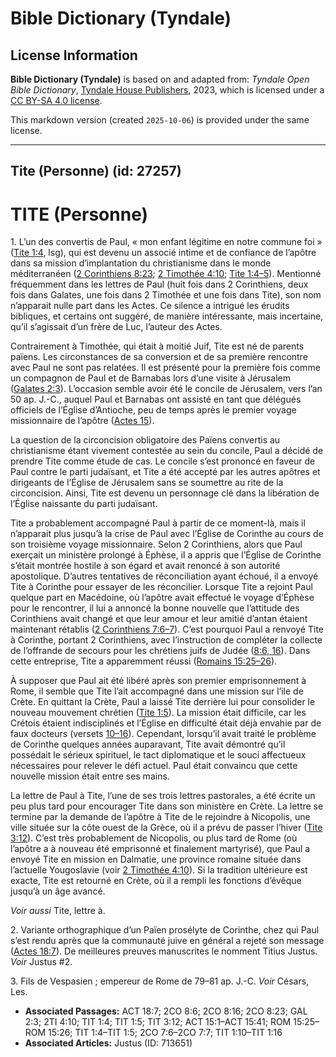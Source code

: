 # Bible Dictionary (Tyndale)

## License Information

**Bible Dictionary (Tyndale)** is based on and adapted from: _Tyndale Open Bible Dictionary_, [Tyndale House Publishers](https://tyndaleopenresources.com/), 2023, which is licensed under a [CC BY-SA 4.0 license](https://creativecommons.org/licenses/by-sa/4.0/legalcode.en).

This markdown version (created `2025-10-06`) is provided under the same license.



--------------------------------

## Tite (Personne) (id: 27257)

TITE (Personne)
===============

1\. L’un des convertis de Paul, « mon enfant légitime en notre commune foi » ([Tite 1:4](https://ref.ly/Titus1:4), lsg), qui est devenu un associé intime et de confiance de l’apôtre dans sa mission d’implantation du christianisme dans le monde méditerranéen ([2 Corinthiens 8:23](https://ref.ly/2Cor8:23); [2 Timothée 4:10](https://ref.ly/2Tim4:10); [Tite 1:4–5](https://ref.ly/Titus1:4-Titus1:5)). Mentionné fréquemment dans les lettres de Paul (huit fois dans 2 Corinthiens, deux fois dans Galates, une fois dans 2 Timothée et une fois dans Tite), son nom n’apparait nulle part dans les Actes. Ce silence a intrigué les érudits bibliques, et certains ont suggéré, de manière intéressante, mais incertaine, qu’il s’agissait d’un frère de Luc, l’auteur des Actes.

Contrairement à Timothée, qui était à moitié Juif, Tite est né de parents païens. Les circonstances de sa conversion et de sa première rencontre avec Paul ne sont pas relatées. Il est présenté pour la première fois comme un compagnon de Paul et de Barnabas lors d’une visite à Jérusalem ([Galates 2:3](https://ref.ly/Gal2:3)). L’occasion semble avoir été le concile de Jérusalem, vers l’an 50 ap. J.\-C., auquel Paul et Barnabas ont assisté en tant que délégués officiels de l’Église d’Antioche, peu de temps après le premier voyage missionnaire de l’apôtre ([Actes 15](https://ref.ly/Acts15:1-Acts15:41)).

La question de la circoncision obligatoire des Païens convertis au christianisme étant vivement contestée au sein du concile, Paul a décidé de prendre Tite comme étude de cas. Le concile s’est prononcé en faveur de Paul contre le parti judaïsant, et Tite a été accepté par les autres apôtres et dirigeants de l’Église de Jérusalem sans se soumettre au rite de la circoncision. Ainsi, Tite est devenu un personnage clé dans la libération de l’Église naissante du parti judaïsant.

Tite a probablement accompagné Paul à partir de ce moment\-là, mais il n’apparait plus jusqu’à la crise de Paul avec l’Église de Corinthe au cours de son troisième voyage missionnaire. Selon 2 Corinthiens, alors que Paul exerçait un ministère prolongé à Éphèse, il a appris que l’Église de Corinthe s’était montrée hostile à son égard et avait renoncé à son autorité apostolique. D’autres tentatives de réconciliation ayant échoué, il a envoyé Tite à Corinthe pour essayer de les réconcilier. Lorsque Tite a rejoint Paul quelque part en Macédoine, où l’apôtre avait effectué le voyage d’Éphèse pour le rencontrer, il lui a annoncé la bonne nouvelle que l’attitude des Corinthiens avait changé et que leur amour et leur amitié d’antan étaient maintenant rétablis ([2 Corinthiens 7:6–7](https://ref.ly/2Cor7:6-2Cor7:7)). C’est pourquoi Paul a renvoyé Tite à Corinthe, portant 2 Corinthiens, avec l’instruction de compléter la collecte de l’offrande de secours pour les chrétiens juifs de Judée ([8:6, 16](https://ref.ly/2Cor8:6,2Cor8:16)). Dans cette entreprise, Tite a apparemment réussi ([Romains 15:25–26](https://ref.ly/Rom15:25-Rom15:26)).

À supposer que Paul ait été libéré après son premier emprisonnement à Rome, il semble que Tite l’ait accompagné dans une mission sur l’ile de Crète. En quittant la Crète, Paul a laissé Tite derrière lui pour consolider le nouveau mouvement chrétien ([Tite 1:5](https://ref.ly/Titus1:5)). La mission était difficile, car les Crétois étaient indisciplinés et l’Église en difficulté était déjà envahie par de faux docteurs (versets [10–16](https://ref.ly/Titus1:10-Titus1:16)). Cependant, lorsqu’il avait traité le problème de Corinthe quelques années auparavant, Tite avait démontré qu’il possédait le sérieux spirituel, le tact diplomatique et le souci affectueux nécessaires pour relever le défi actuel. Paul était convaincu que cette nouvelle mission était entre ses mains.

La lettre de Paul à Tite, l’une de ses trois lettres pastorales, a été écrite un peu plus tard pour encourager Tite dans son ministère en Crète. La lettre se termine par la demande de l’apôtre à Tite de le rejoindre à Nicopolis, une ville située sur la côte ouest de la Grèce, où il a prévu de passer l’hiver ([Tite 3:12](https://ref.ly/Titus3:12)). C’est très probablement de Nicopolis, ou plus tard de Rome (où l’apôtre a à nouveau été emprisonné et finalement martyrisé), que Paul a envoyé Tite en mission en Dalmatie, une province romaine située dans l’actuelle Yougoslavie (voir [2 Timothée 4:10](https://ref.ly/2Tim4:10)). Si la tradition ultérieure est exacte, Tite est retourné en Crète, où il a rempli les fonctions d’évêque jusqu’à un âge avancé.

*Voir aussi* Tite, lettre à.

2\. Variante orthographique d’un Païen prosélyte de Corinthe, chez qui Paul s’est rendu après que la communauté juive en général a rejeté son message ([Actes 18:7](https://ref.ly/Acts18:7)). De meilleures preuves manuscrites le nomment Titius Justus. *Voir* Justus \#2.

3\. Fils de Vespasien ; empereur de Rome de 79–81 ap. J.\-C. *Voir* Césars, Les.

* **Associated Passages:** ACT 18:7; 2CO 8:6; 2CO 8:16; 2CO 8:23; GAL 2:3; 2TI 4:10; TIT 1:4; TIT 1:5; TIT 3:12; ACT 15:1–ACT 15:41; ROM 15:25–ROM 15:26; TIT 1:4–TIT 1:5; 2CO 7:6–2CO 7:7; TIT 1:10–TIT 1:16
* **Associated Articles:** Justus (ID: 713651)

